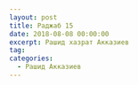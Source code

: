 ```yaml
---
layout: post
title: Раджаб 15
date: 2018-08-08 00:00:00
excerpt: Рашид хазрат Акказиев
tag:
categories:
  - Рашид Акказиев
---
```


